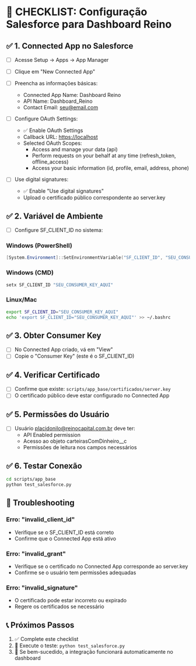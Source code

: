 # 🚀 CHECKLIST: Configuração Salesforce para Dashboard Reino

## ✅ 1. Connected App no Salesforce

- [ ] Acesse Setup → Apps → App Manager
- [ ] Clique em "New Connected App"
- [ ] Preencha as informações básicas:
  - Connected App Name: Dashboard Reino
  - API Name: Dashboard_Reino
  - Contact Email: <seu@email.com>

- [ ] Configure OAuth Settings:
  - ✅ Enable OAuth Settings
  - Callback URL: <https://localhost>
  - Selected OAuth Scopes:
    - Access and manage your data (api)
    - Perform requests on your behalf at any time (refresh_token, offline_access)
    - Access your basic information (id, profile, email, address, phone)

- [ ] Use digital signatures:
  - ✅ Enable "Use digital signatures"
  - Upload o certificado público correspondente ao server.key

## ✅ 2. Variável de Ambiente

- [ ] Configure SF_CLIENT_ID no sistema:

### Windows (PowerShell)

```powershell
[System.Environment]::SetEnvironmentVariable("SF_CLIENT_ID", "SEU_CONSUMER_KEY_AQUI", "User")
```

### Windows (CMD)

```cmd
setx SF_CLIENT_ID "SEU_CONSUMER_KEY_AQUI"
```

### Linux/Mac

```bash
export SF_CLIENT_ID="SEU_CONSUMER_KEY_AQUI"
echo 'export SF_CLIENT_ID="SEU_CONSUMER_KEY_AQUI"' >> ~/.bashrc
```

## ✅ 3. Obter Consumer Key

- [ ] No Connected App criado, vá em "View"
- [ ] Copie o "Consumer Key" (este é o SF_CLIENT_ID)

## ✅ 4. Verificar Certificado

- [ ] Confirme que existe: `scripts/app_base/certificados/server.key`
- [ ] O certificado público deve estar configurado no Connected App

## ✅ 5. Permissões do Usuário

- [ ] Usuário <placidonilo@reinocapital.com.br> deve ter:
  - API Enabled permission
  - Acesso ao objeto carteirasComDinheiro__c
  - Permissões de leitura nos campos necessários

## ✅ 6. Testar Conexão

```bash
cd scripts/app_base
python test_salesforce.py
```

## 🔧 Troubleshooting

### Erro: "invalid_client_id"

- Verifique se o SF_CLIENT_ID está correto
- Confirme que o Connected App está ativo

### Erro: "invalid_grant"

- Verifique se o certificado no Connected App corresponde ao server.key
- Confirme se o usuário tem permissões adequadas

### Erro: "invalid_signature"

- O certificado pode estar incorreto ou expirado
- Regere os certificados se necessário

## 📞 Próximos Passos

1. ✅ Complete este checklist
2. 🧪 Execute o teste: `python test_salesforce.py`
3. 🚀 Se bem-sucedido, a integração funcionará automaticamente no dashboard
